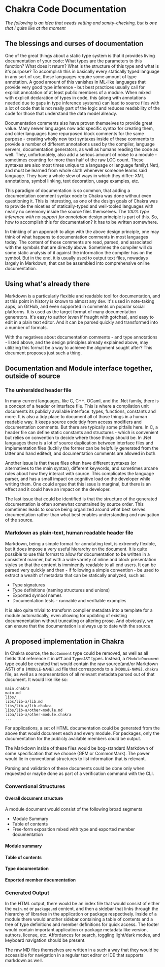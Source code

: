 # Chakra Code Documentation

_The following is an *idea* that needs vetting and sanity-checking, but is one that I quite like at the moment_

## The blessings and curses of documentation

One of the great things about a static type system is that it provides living documentation of your code: What types are the parameters to this function? What does it return? What is the structure of this type and what is it's purpose? To accomplish this in basically every statically typed language in any sort of use, these languages require some amount of type annotation. A good amount of this vanishes in ML-like languages that provide very good type inference - but best practices usually call for explicit annotation of at least public members of a module. When mixed with explicit declaration of types in code, this (along with annotations needed due to gaps in type inference systems) can lead to source files with a lot of code that is not really part of the logic and reduces readability of the code for those that understand the data model already.

Documentation comments also have proven themselves to provide great value. Many newer languages now add specific syntax for creating them, and older languages have repurposed block comments for the same purpose - creating wholly new text syntaxes inside of these comments to provide a number of different annotations used by the compiler, language servers, documentation generators, as well as humans reading the code as well. They, unfortunately, also add a serious amount of noise to a module - sometimes counting for more than half of the raw LOC count. These syntaxes are also most times unique to a language or language family(.Net), and must be learned from whole cloth whenever someone learns said language. They have a whole slew of ways in which they differ: XML annotations, symbol linking, text decoration, usage examples, etc.

This paradigm of documentation is so common, that adding a documentation comment syntax node to Chakra was done without even questioning it. This is interesting, as one of the design goals of Chakra was to provide the niceties of statically-typed and well-tooled languages with nearly no ceremony inside the source files themselves. The _100% type inference with no support for annotation_ design principle is part of this. So, how to accomplish this for documentation? It has to be written somewhere.

In thinking of an apporach to align with the above design principle, one may think of what happens to documentation comments in most languages today. The content of those comments are read, parsed, and associated with the symbols that are directly above. Sometimes the compiler will do some static analysis of it against the information the compiler has on the symbol. But in the end, it is usually used to output text files, nowadays largely in Markdown, that can be assembled into comprehensive online documentation.

## Using what's already there

Markdown is a particularly flexible and readable tool for documentation, and at this point in history is known to almost any dev. It's used in note-taking apps, on GitHub, and even supported in comments on popular social platforms. It is used as the target format of many documentation generators. It's easy to author (even if fraught with gotchas), and easy to edit in a plain text editor. And it can be parsed quickly and transformed into a number of formats.

With the negatives about documentation comments - and type annotations - listed above, and the design principles already explained above, may utilizing this format be a way to achieve the alignment sought after? This document proposes just such a thing.

## Documentation and Module interface together, outside of source

### The unheralded header file

In many current languages, like C, C++, OCaml, and the .Net family, there is a concept of a header or interface file. This is where a compilation unit documents its publicly available interface: types, functions, constants and more. It is also a tidy place to document all of those things in a human readable way. It keeps source code tidy from access modifiers and documentation comments. But there are typically some pitfalls here. In C, a header file can define static constants and structures - which is convenient but relies on convention to decide where those things should be. In .Net languages there is a lot of source duplication between interface files and implementation files (luckily the former can be helpfully generated from the latter and hand edited), and documentation comments are allowed in both.

Another issue is that these files often have different syntaxes (or alternatives to the main syntax), different keywords, and sometimes arcane rules about how they interact with source. This complicates the language parser, and has a small impact on cognitive load on the developer while writing them. One could argue that this issue is marginal, but there is an effect and it could have an impact on the developer.

The last issue that could be identified is that the structure of the generated documentation is often somewhat constrained by source order. This sometimes leads to source being organized around what best serves documentation rather than what best enables understanding and navigation of the source.

### Markdown as plain-text, human readable header file

Markdown, being a simple format for annotating text, is extremely flexible, but it does impose a very useful hierarchy on the document. It is quite possible to use this format to allow for documentation to be written in a consistent manner, but with a wide variety of inline and block presentation styles so that the content is imminently readable to all end users. It can be parsed very quickly and then - if following a simple convention - be used to extract a wealth of metadata that can be statically analyzed, such as:

- Type signatures
- Type definitions (naming structures and unions)
- Exported symbol names
- Documentation tests - runnable and verifiable examples

It is also quite trivial to transform compiler metadata into a template for a module automatically, even allowing for updating of existing documenentation without truncating or altering prose. And obviously, we can ensure that the documentation is always up to date with the source.

## A proposed implementation in Chakra

In Chakra source, the `DocComment` type could be removed, as well as all fields that reference it in `AST` and `TypedAST` types. Instead, a `CModuleDocument` type could be created that would contain the raw source(and/or Markdown AST) of a `[MODULE-NAME].md` file that corresponds to a `[MODULE-NAME].chakra` file, as well as a representation of all relevant metadata parsed out of that document. It would like like so:

```
main.chakra
main.md
libs/
libs/lib-a/lib.md
libs/lib-a/lib.chakra
libs/lib-a/other-module.md
liba/lib-a/other-module.chakra
...
```

For applications, a set of HTML documentation could be generated from the above that would document each and every module. For packages, only the documentation for the publicly available members could be output.

The Markdown inside of these files would be bog-standard Markdown of some specification that we choose (GFM or CommonMark). The power would lie in conventional structures to list information that is relevant.

Parsing and validation of these documents could be done only when requested or maybe done as part of a verification command with the CLI.

### Conventional Structures

#### Overall document structure

A module document would consist of the following broad segments

- Module Summary
- Table of contents
- Free-form exposition mixed with type and exported member documentation

#### Module summary

#### Table of contents

#### Type documentation

#### Exported member documentation

### Generated Output

In the HTML output, there would be an index file that would consist of either the `main.md` or `package.md` content, and then a sidebar that links through the hierarchy of libraries in the application or package respectively. Inside of a module there would another sidebar containing a table of contents and a tree of type definitions and member definitions for quick access. The footer would contain important application or package metadata like version, authors, license, etc. Affordances for search, toggling light/dark modes, and keyboard navigation should be present.

The raw MD files themselves are written in a such a way that they would be accessible for navigation in a regular text editor or IDE that supports markdown as well.
